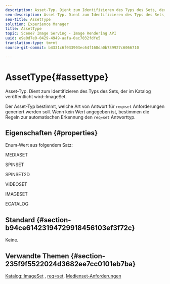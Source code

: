 ```yaml
---
description: Asset-Typ. Dient zum Identifizieren des Typs des Sets, der im Katalog ImageSet veröffentlicht wird.
seo-description: Asset-Typ. Dient zum Identifizieren des Typs des Sets, der im Katalog ImageSet veröffentlicht wird.
seo-title: AssetType
solution: Experience Manager
title: AssetType
topic: Scene7 Image Serving - Image Rendering API
uuid: e9e0d7e0-0429-4949-aafa-0ac7032fdfe5
translation-type: tm+mt
source-git-commit: b4331c6f033903ec64f168da0b739927c6066710

---
```



# AssetType{#assettype}

Asset-Typ. Dient zum Identifizieren des Typs des Sets, der im Katalog veröffentlicht wird::ImageSet.

Der Asset-Typ bestimmt, welche Art von Antwort für `req=set` Anforderungen generiert werden soll. Wenn kein Wert angegeben ist, bestimmen die Regeln zur automatischen Erkennung den `req=set` Antworttyp.

## Eigenschaften {#properties}

Enum-Wert aus folgendem Satz:

MEDIASET

SPINSET

SPINSET2D

VIDEOSET

IMAGESET

ECATALOG

## Standard {#section-b94ce61423194729918456103ef3f72c}

Keine.

## Verwandte Themen {#section-235f9f5522024d3682ee7cc0101eb7ba}

[Katalog::ImageSet](../../../../../../is-api/image-catalog/image-serving-api-ref/c-image-catalog-reference/c-image-svg-data-reference/c-image-data-reference/r-imageset-cat.md#reference-4764d347afd64afdaede9a74c7565256) , [req=set](/help/aem-is-ir-api/is-api/http-ref/image-serving-api-ref/c-http-protocol-reference/c-command-reference/r-req/r-req.md), [Medienset-Anforderungen](/help/aem-is-ir-api/is-api/http-ref/image-serving-api-ref/c-http-protocol-reference/c-syntax-and-features/r-media-set-requests.md)
